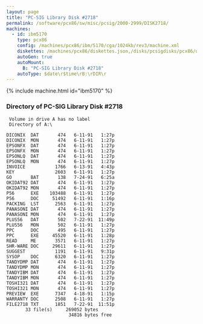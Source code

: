 ```yaml
---
layout: page
title: "PC-SIG Library Disk #2718"
permalink: /software/pcx86/sw/misc/pcsig/2000-2999/DISK2718/
machines:
  - id: ibm5170
    type: pcx86
    config: /machines/pcx86/ibm/5170/cga/1024kb/rev3/machine.xml
    diskettes: /machines/pcx86/diskettes.json,/disks/pcsigdisks/pcx86/diskettes.json
    autoGen: true
    autoMount:
      B: "PC-SIG Library Disk #2718"
    autoType: $date\r$time\rB:\rDIR\r
---
```


{% include machine.html id="ibm5170" %}

### Directory of PC-SIG Library Disk #2718

     Volume in drive A has no label
     Directory of A:\

    DICONIX  DAT       474   6-11-91   1:27p
    DICONIX  MON       474   6-11-91   1:27p
    EPSONFX  DAT       474   6-11-91   1:27p
    EPSONFX  MON       474   6-11-91   1:27p
    EPSONLQ  DAT       474   6-11-91   1:27p
    EPSONLQ  MON       474   6-11-91   1:27p
    INVOICE           1766   6-13-91   4:43p
    KEY               2603   6-11-91   1:27p
    GO       BAT       138   7-24-91   6:25a
    OKIDAT92 DAT       474   6-11-91   1:27p
    OKIDAT92 MON       474   6-11-91   1:27p
    P56      EXE    103488   6-11-91   1:27p
    P56      DOC     51492   6-11-91   1:16p
    PACKING  LST      2563   6-11-91   1:27p
    PANASONI DAT       474   6-11-91   1:27p
    PANASONI MON       474   6-11-91   1:27p
    PLUS56   DAT       502   7-22-91  11:49p
    PLUS56   MON       502   6-11-91   1:27p
    PPC      DOC       495   6-11-91   1:27p
    PPC      EXE     45520   6-11-91   1:28p
    READ     ME       3571   6-11-91   1:27p
    SHR-WARE DOC     29611   6-11-91   1:27p
    SUGGEST           1191   6-11-91   9:31p
    SYSOP    DOC      6320   6-11-91   1:27p
    TANDYDMP DAT       474   6-11-91   1:27p
    TANDYDMP MON       474   6-11-91   1:27p
    TANDYIBM DAT       474   6-11-91   1:27p
    TANDYIBM MON       474   6-11-91   1:27p
    TOSHI321 DAT       474   6-11-91   1:27p
    TOSHI321 MON       474   6-11-91   1:27p
    PREVIEW  EXE      7347   4-18-91   1:15p
    WARRANTY DOC      2508   6-11-91   1:27p
    FILE2718 TXT      1851   7-22-91  11:51p
           33 file(s)     269052 bytes
                           34816 bytes free

